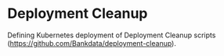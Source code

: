 # Deployment Cleanup

Defining Kubernetes deployment of Deployment Cleanup scripts (https://github.com/Bankdata/deployment-cleanup).